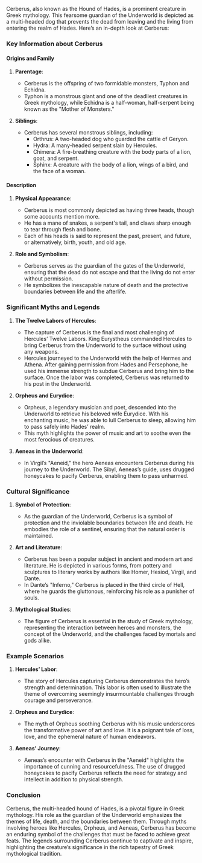 Cerberus, also known as the Hound of Hades, is a prominent creature in Greek mythology. This fearsome guardian of the Underworld is depicted as a multi-headed dog that prevents the dead from leaving and the living from entering the realm of Hades. Here’s an in-depth look at Cerberus:

### Key Information about Cerberus

#### Origins and Family
1. **Parentage**:
   - Cerberus is the offspring of two formidable monsters, Typhon and Echidna.
   - Typhon is a monstrous giant and one of the deadliest creatures in Greek mythology, while Echidna is a half-woman, half-serpent being known as the "Mother of Monsters."

2. **Siblings**:
   - Cerberus has several monstrous siblings, including:
     - Orthrus: A two-headed dog who guarded the cattle of Geryon.
     - Hydra: A many-headed serpent slain by Hercules.
     - Chimera: A fire-breathing creature with the body parts of a lion, goat, and serpent.
     - Sphinx: A creature with the body of a lion, wings of a bird, and the face of a woman.

#### Description
1. **Physical Appearance**:
   - Cerberus is most commonly depicted as having three heads, though some accounts mention more.
   - He has a mane of snakes, a serpent's tail, and claws sharp enough to tear through flesh and bone.
   - Each of his heads is said to represent the past, present, and future, or alternatively, birth, youth, and old age.

2. **Role and Symbolism**:
   - Cerberus serves as the guardian of the gates of the Underworld, ensuring that the dead do not escape and that the living do not enter without permission.
   - He symbolizes the inescapable nature of death and the protective boundaries between life and the afterlife.

### Significant Myths and Legends

1. **The Twelve Labors of Hercules**:
   - The capture of Cerberus is the final and most challenging of Hercules’ Twelve Labors. King Eurystheus commanded Hercules to bring Cerberus from the Underworld to the surface without using any weapons.
   - Hercules journeyed to the Underworld with the help of Hermes and Athena. After gaining permission from Hades and Persephone, he used his immense strength to subdue Cerberus and bring him to the surface. Once the labor was completed, Cerberus was returned to his post in the Underworld.

2. **Orpheus and Eurydice**:
   - Orpheus, a legendary musician and poet, descended into the Underworld to retrieve his beloved wife Eurydice. With his enchanting music, he was able to lull Cerberus to sleep, allowing him to pass safely into Hades’ realm.
   - This myth highlights the power of music and art to soothe even the most ferocious of creatures.

3. **Aeneas in the Underworld**:
   - In Virgil’s "Aeneid," the hero Aeneas encounters Cerberus during his journey to the Underworld. The Sibyl, Aeneas’s guide, uses drugged honeycakes to pacify Cerberus, enabling them to pass unharmed.

### Cultural Significance

1. **Symbol of Protection**:
   - As the guardian of the Underworld, Cerberus is a symbol of protection and the inviolable boundaries between life and death. He embodies the role of a sentinel, ensuring that the natural order is maintained.

2. **Art and Literature**:
   - Cerberus has been a popular subject in ancient and modern art and literature. He is depicted in various forms, from pottery and sculptures to literary works by authors like Homer, Hesiod, Virgil, and Dante.
   - In Dante’s "Inferno," Cerberus is placed in the third circle of Hell, where he guards the gluttonous, reinforcing his role as a punisher of souls.

3. **Mythological Studies**:
   - The figure of Cerberus is essential in the study of Greek mythology, representing the interaction between heroes and monsters, the concept of the Underworld, and the challenges faced by mortals and gods alike.

### Example Scenarios

1. **Hercules’ Labor**:
   - The story of Hercules capturing Cerberus demonstrates the hero’s strength and determination. This labor is often used to illustrate the theme of overcoming seemingly insurmountable challenges through courage and perseverance.

2. **Orpheus and Eurydice**:
   - The myth of Orpheus soothing Cerberus with his music underscores the transformative power of art and love. It is a poignant tale of loss, love, and the ephemeral nature of human endeavors.

3. **Aeneas’ Journey**:
   - Aeneas’s encounter with Cerberus in the "Aeneid" highlights the importance of cunning and resourcefulness. The use of drugged honeycakes to pacify Cerberus reflects the need for strategy and intellect in addition to physical strength.

### Conclusion

Cerberus, the multi-headed hound of Hades, is a pivotal figure in Greek mythology. His role as the guardian of the Underworld emphasizes the themes of life, death, and the boundaries between them. Through myths involving heroes like Hercules, Orpheus, and Aeneas, Cerberus has become an enduring symbol of the challenges that must be faced to achieve great feats. The legends surrounding Cerberus continue to captivate and inspire, highlighting the creature’s significance in the rich tapestry of Greek mythological tradition.
